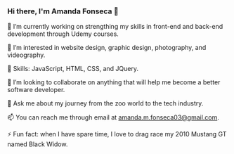 ### Hi there, I'm Amanda Fonseca 👋

🌱 I’m currently working on strengthing my skills in front-end and back-end development through Udemy courses.

👀 I’m interested in website design, graphic design, photography, and videography.

📕 Skills: JavaScript, HTML, CSS, and JQuery.

👯 I’m looking to collaborate on anything that will help me become a better software developer.

💬 Ask me about my journey from the zoo world to the tech industry.

📫 You can reach me through email at amanda.m.fonseca03@gmail.com.

⚡ Fun fact: when I have spare time, I love to drag race my 2010 Mustang GT named Black Widow.

<!--
**afonse03/afonse03** is a ✨ _special_ ✨ repository because its `README.md` (this file) appears on your GitHub profile.

Here are some ideas to get you started:

- 🔭 I’m currently working on ...
- 🌱 I’m currently learning ...
- 👯 I’m looking to collaborate on ...
- 🤔 I’m looking for help with ...
- 💬 Ask me about ...
- 📫 How to reach me: ...
- 😄 Pronouns: ...
- ⚡ Fun fact: ...
-->
